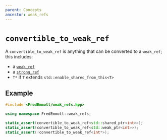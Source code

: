 ```yaml
---
parent: Concepts
ancestor: weak_refs
---
```


# `convertible_to_weak_ref`

A `convertible_to_weak_ref` is anything that can be converted to a `weak_ref`; this includes:
- a [`weak_ref`](weak_ref.md)
- a [`strong_ref`](strong_ref.md)
- `T*` if `T` extends `std::enable_shared_from_this<T>`

## Example

```c++
#include <FredEmmott/weak_refs.hpp>

using namespace FredEmmott::weak_refs;

static_assert(convertible_to_weak_ref<std::shared_ptr<int>>);
static_assert(convertible_to_weak_ref<std::weak_ptr<int>>);
static_assert(!convertible_to_weak_ref<int*>);
```
